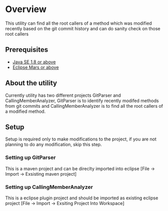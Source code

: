 # Overview
This utility can find all the root callers of a method which was modified recently based on the git commit history and can do sanity check on those root callers

## Prerequisites
 - [Java SE 1.8 or above](http://www.oracle.com/technetwork/java/javase/downloads/index.html)
 - [Eclipse Mars or above](https://www.eclipse.org/)
 
## About the utility
Currently utility has two different projects GitParser and CallingMemberAnalyzer, GitParser is to identify recently modifed methods from git commits and 
CallingMemberAnalyzer is to find all the root callers of a modified method.

## Setup
Setup is required only to make modifications to the project, if you are not planning to do any modification, skip this step.

### Setting up GitParser
This is a maven project and can be direclty imported into eclipse  [File -> Import -> Exsisting maven project]

### Setting up CallingMemberAnalyzer
This is a eclipse plugin project and should be imported as existing eclipse project [File -> Import -> Exsiting Project Into Workspace]


